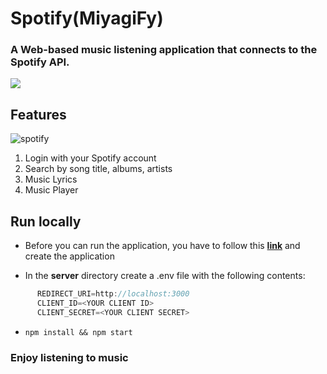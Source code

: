 # Spotify(MiyagiFy)

### A Web-based music listening application that connects to the Spotify API.
<img src="https://www.ixbt.com/img/n1/news/2021/4/2/spotify-logo-1920x1080-2-1536x865_large.png"/>

## Features

![spotify](https://user-images.githubusercontent.com/76901834/168903322-918f7c5a-0d6d-44da-8d6f-b6c274747287.gif)

1. Login with your Spotify account
2. Search by song title, albums, artists
3. Music Lyrics
4. Music Player

## Run locally

- Before you can run the application, you have to follow this **[link](https://developer.spotify.com/documentation/web-api/)** and create the application


- In the **server** directory create a .env file with the following contents:


```javascript
      REDIRECT_URI=http://localhost:3000 
      CLIENT_ID=<YOUR CLIENT ID>
      CLIENT_SECRET=<YOUR CLIENT SECRET>
```

- `npm install && npm start`

### Enjoy listening to music
